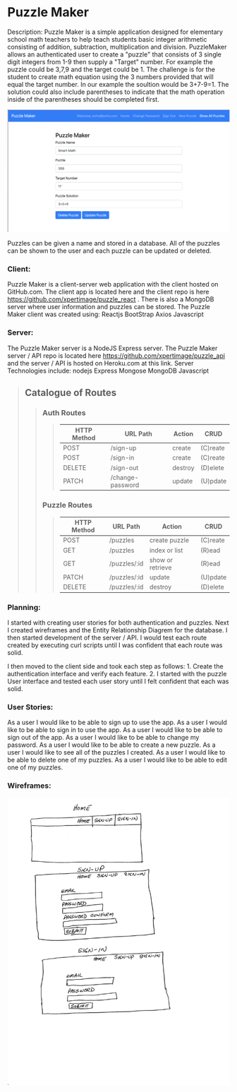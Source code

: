 # Puzzle Maker
Description:
Puzzle Maker is a simple application designed for elementary school math teachers to help teach students basic integer arithmetic consisting of addition, subtraction, multiplication and division. PuzzleMaker allows an authenticated user to create a "puzzle" that consists of 3 single digit integers from 1-9 then supply a "Target" number. For example the puzzle could be 3,7,9 and the target could be 1. The challenge is for the student to create math equation using the 3 numbers provided that will equal the target number. In our example the soultion would be 3+7-9=1. The solution could also include parentheses to indicate that the math operation inside of the parentheses should be completed first.

![](https://github.com/xpertimage/puzzle_react/blob/main/public/PuzzleMaker.png)


Puzzles can be given a name and stored in a database. All of the puzzles can be shown to the user and each puzzle can be updated or deleted.

### Client:
Puzzle Maker is a client-server web application with the client hosted on GitHub.com. The client app is located here and the client repo is here https://github.com/xpertimage/puzzle_react . There is also a MongoDB server where user information and puzzles can be stored. The Puzzle Maker client was created using:
Reactjs
BootStrap
Axios
Javascript

### Server:
The Puzzle Maker server is a NodeJS Express server. The Puzzle Maker server / API repo is located here https://github.com/xpertimage/puzzle_api and the server / API is hosted on Heroku.com at this link.
Server Technologies include:
nodejs
Express
Mongose
MongoDB
Javascript


> ## Catalogue of Routes
>> ### Auth Routes
>>> | HTTP Method | URL Path | Action | CRUD |
>>> |--|--|--|--|
>>> | POST | /sign-up | create | (C)reate |
>>> | POST | /sign-in | create | (C)reate |
>>> | DELETE | /sign-out | destroy | (D)elete |
>>> | PATCH | /change-password | update | (U)pdate |
>>>
>>
>> ### Puzzle Routes
>>> | HTTP Method | URL Path | Action | CRUD |
>>> |--|--|--|--|
>>> | POST | /puzzles | create puzzle | (C)reate |
>>> | GET | /puzzles | index or list | (R)ead |
>>> | GET | /puzzles/:id | show or retrieve | (R)ead |
>>> | PATCH | /puzzles/:id | update | (U)pdate |
>>> | DELETE | /puzzles/:id | destroy | (D)elete |
>>>

### Planning:
I started with creating user stories for both authentication and puzzles. Next I created wireframes and the Entity Relationship Diagrem for the database. I then started development of the server / API. I would test each route created by executing curl scripts until I was confident that each route was solid.

I then moved to the client side and took each step as follows: 1. Create the authentication interface and verify each feature. 2. I started with the puzzle User interface and tested each user story until I felt confident that each was solid.

### User Stories:
As a user I would like to be able to sign up to use the app.
As a user I would like to be able to sign in to use the app.
As a user I would like to be able to sign out of the app.
As a user I would like to be able to change my password.
As a user I would like to be able to create a new puzzle.
As a user I would like to see all of the puzzles I created.
As a user I would like to be able to delete one of my puzzles.
As a user I would like to be able to edit one of my puzzles.

### Wireframes:
![](https://github.com/xpertimage/puzzle_react/blob/main/public/Home.png)
